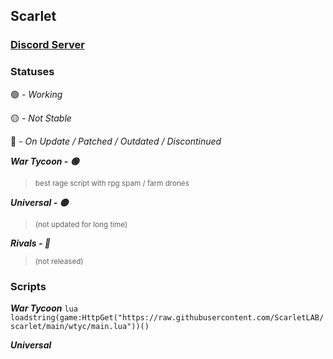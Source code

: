 ## Scarlet
### [Discord Server](https://discord.gg/TPGnC4BVJF)

### Statuses

🟢 - _Working_

🟡 - _Not Stable_

🔴 - _On Update / Patched / Outdated / Discontinued_


***War Tycoon - 🟢***
> <sub>best rage script with rpg spam / farm drones</sub>

***Universal - 🟡***
> <sub>(not updated for long time)</sub>

***Rivals - 🔴***
> <sub>(not released)</sub>

### Scripts
***War Tycoon***
```lua loadstring(game:HttpGet("https://raw.githubusercontent.com/ScarletLAB/scarlet/main/wtyc/main.lua"))()```

***Universal***
